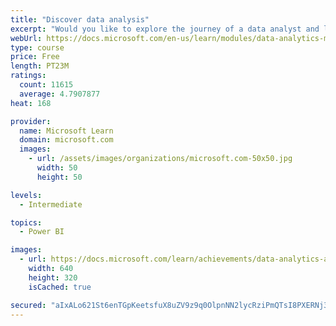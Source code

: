```yaml
---
title: "Discover data analysis"
excerpt: "Would you like to explore the journey of a data analyst and learn how a data analyst tells a story with data? In this module, you will explore the different roles in data and learn the different tasks of a data analyst."
webUrl: https://docs.microsoft.com/en-us/learn/modules/data-analytics-microsoft/
type: course
price: Free
length: PT23M
ratings:
  count: 11615
  average: 4.7907877
heat: 168

provider:
  name: Microsoft Learn
  domain: microsoft.com
  images:
    - url: /assets/images/organizations/microsoft.com-50x50.jpg
      width: 50
      height: 50

levels:
  - Intermediate

topics:
  - Power BI

images:
  - url: https://docs.microsoft.com/learn/achievements/data-analytics-and-microsoft-social.png
    width: 640
    height: 320
    isCached: true

secured: "aIxALo621St6enTGpKeetsfuX8uZV9z9q0OlpnNN2lycRziPmQTsI8PXERNj3wGz5aQvmWy0ZHG7RfNt5g99bzGCE1R61gFrOD+AKHN7512BizsSnCi1UlOLnjxzo3xqZvVAzSsE0thH48t32ja/pLPyk7kYotC7tHv4M+hDI/U78MwC5jaU6ZcjvwOsVumE7URp2yqQkv7pwosQsw0n59aYERnRSAlMfmGFSdnJUsYAM+M6iiaS4UIP1bnrFmNxRd+aiLmLnErstZ64wRFeCLE8V/jBd8qR+NQ6MOKIE5WQrJMmlHB0MeoN1dg/EOF6nvSjG0strUr2NcMp9nqkxrEiB+YBHnJpgqTD0oTLHwfli2sLXlIx1Y8wMCzuQIDELXqtEoZRV0jOYsuNWlEjwd8ErDuXsd4xJo4xlKVN8Qk=;+rDnMiqhn1gECAAWZRqrOQ=="
---
```



